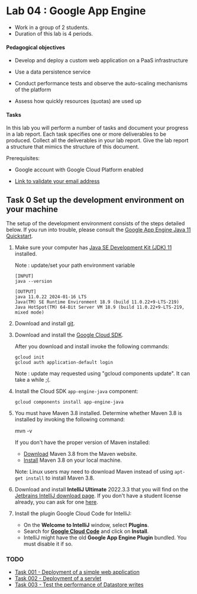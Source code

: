 # Lab 04 : Google App Engine

- Work in a group of 2 students.
- Duration of this lab is 4 periods.

#### Pedagogical objectives

- Develop and deploy a custom web application on a PaaS infrastructure

- Use a data persistence service

- Conduct performance tests and observe the auto-scaling mechanisms of
  the platform

- Assess how quickly resources (quotas) are used up

#### Tasks

In this lab you will perform a number of tasks and document your
progress in a lab report. Each task specifies one or more deliverables
to be produced. Collect all the deliverables in your lab report. Give
the lab report a structure that mimics the structure of this document.

Prerequisites:

- Google account with Google Cloud Platform enabled

* [Link to validate your email address](https://eur01.safelinks.protection.outlook.com/?url=https%3A%2F%2Fgcp.secure.force.com%2FGCPEDU%3Fvid%3DaGU4M000000HQUa&data=05%7C02%7Cnicolas.glassey%40heig-vd.ch%7C3b5d4f9c421e43b710f708dc379e44c8%7Ca372f724c0b24ea0abfb0eb8c6f84e40%7C0%7C0%7C638446400101091107%7CUnknown%7CTWFpbGZsb3d8eyJWIjoiMC4wLjAwMDAiLCJQIjoiV2luMzIiLCJBTiI6Ik1haWwiLCJXVCI6Mn0%3D%7C0%7C%7C%7C&sdata=5G088eCjE3RC03H3fzpa0e9n0pRBlAw%2FM5pY51P6MMQ%3D&reserved=0)


## Task 0 Set up the development environment on your machine

The setup of the development environment consists of the steps
detailed below. If you run into trouble, please consult the
[Google App Engine Java 11 Quickstart](https://cloud.google.com/appengine/docs/standard/java11/quickstart).

1. Make sure your computer has
   [Java SE Development Kit (JDK) 11](https://www.oracle.com/java/technologies/javase-jdk11-downloads.html)
   installed.

   Note : update/set your path environment variable

    ```
    [INPUT]
    java --version
    
    [OUTPUT]
    java 11.0.22 2024-01-16 LTS
    Java(TM) SE Runtime Environment 18.9 (build 11.0.22+9-LTS-219)
    Java HotSpot(TM) 64-Bit Server VM 18.9 (build 11.0.22+9-LTS-219, mixed mode)
    ```

2. Download and install [git](https://git-scm.com/).

3. Download and install the [Google Cloud SDK](https://cloud.google.com/sdk/docs/).

   After you download and install invoke the following commands:

   ```
   gcloud init
   gcloud auth application-default login
   ```
  
   Note : update may requested using "gcloud components update". It can take a while ;(.

4. Install the Cloud SDK `app-engine-java` component:
   ```
   gcloud components install app-engine-java
   ```
5. You must have Maven 3.8 installed. Determine whether Maven 3.8 is
   installed by invoking the following command:

   mvn -v

   If you don't have the proper version of Maven installed:

   - [Download](http://maven.apache.org/download.cgi) Maven 3.8 from
     the Maven website.
   - [Install](http://maven.apache.org/install.html) Maven 3.8 on
     your local machine.

   Note: Linux users may need to download Maven instead of using
   `apt-get install` to install Maven 3.8.

6. Download and install **IntelliJ Ultimate** 2022.3.3 that
   you will find on the
   [Jetbrains IntelliJ download page](https://www.jetbrains.com/fr-fr/idea/download/).
   If you don't have a student license already, you can ask for one
   [here](https://www.jetbrains.com/shop/eform/students).

7. Install the plugin Google Cloud Code for IntelliJ:

   - On the **Welcome to IntelliJ** window, select **Plugins**.
   - Search for [**Google Cloud Code**](https://plugins.jetbrains.com/plugin/8079-gemini--google-cloud-code) and click on **Install**.
   - IntelliJ might have the old **Google App Engine Plugin** bundled. You must disable it if so.


### TODO

* [Task 001 - Deployment of a simple web application](001_SimpleWebAppDeployment.md)
* [Task 002 - Deployment of a servlet](001_SimpleWebAppDeployment.md)
* [Task 003 - Test the performance of Datastore writes](003_DataStorePeformances.md)